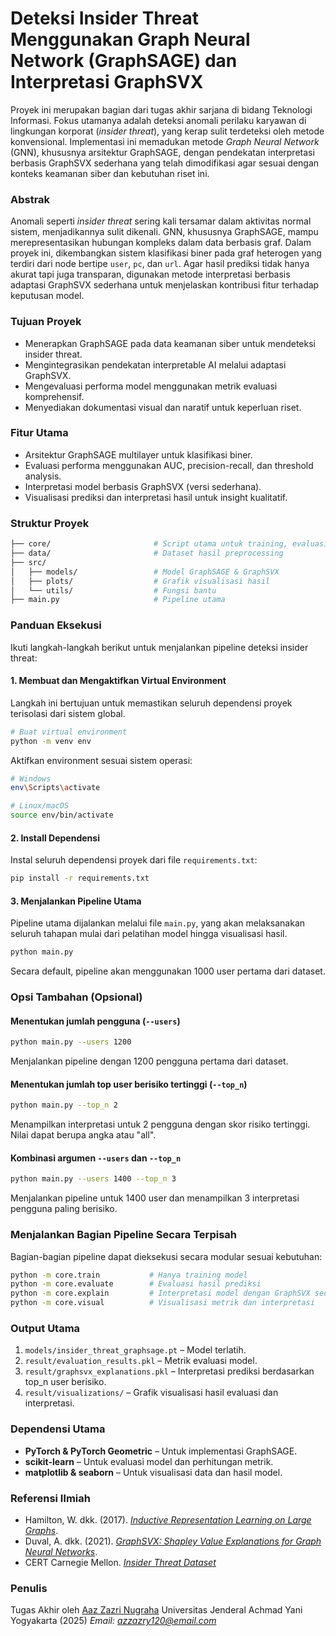 # Deteksi Insider Threat Menggunakan Graph Neural Network (GraphSAGE) dan Interpretasi GraphSVX
Proyek ini merupakan bagian dari tugas akhir sarjana di bidang Teknologi Informasi. Fokus utamanya adalah deteksi anomali perilaku karyawan di lingkungan korporat (_insider threat_), yang kerap sulit terdeteksi oleh metode konvensional. Implementasi ini memadukan metode _Graph Neural Network_ (GNN), khususnya arsitektur GraphSAGE, dengan pendekatan interpretasi berbasis GraphSVX sederhana yang telah dimodifikasi agar sesuai dengan konteks keamanan siber dan kebutuhan riset ini.

### Abstrak
Anomali seperti _insider threat_ sering kali tersamar dalam aktivitas normal sistem, menjadikannya sulit dikenali. GNN, khususnya GraphSAGE, mampu merepresentasikan hubungan kompleks dalam data berbasis graf. Dalam proyek ini, dikembangkan sistem klasifikasi biner pada graf heterogen yang terdiri dari node bertipe `user`, `pc`, dan `url`. Agar hasil prediksi tidak hanya akurat tapi juga transparan, digunakan metode interpretasi berbasis adaptasi GraphSVX sederhana untuk menjelaskan kontribusi fitur terhadap keputusan model.

### Tujuan Proyek
* Menerapkan GraphSAGE pada data keamanan siber untuk mendeteksi insider threat.
* Mengintegrasikan pendekatan interpretable AI melalui adaptasi GraphSVX.
* Mengevaluasi performa model menggunakan metrik evaluasi komprehensif.
* Menyediakan dokumentasi visual dan naratif untuk keperluan riset.

### Fitur Utama
* Arsitektur GraphSAGE multilayer untuk klasifikasi biner.
* Evaluasi performa menggunakan AUC, precision-recall, dan threshold analysis.
* Interpretasi model berbasis GraphSVX (versi sederhana).
* Visualisasi prediksi dan interpretasi hasil untuk insight kualitatif.

### Struktur Proyek
```bash
├── core/                       # Script utama untuk training, evaluasi, interpretasi, visualisasi
├── data/                       # Dataset hasil preprocessing
├── src/
│   ├── models/                 # Model GraphSAGE & GraphSVX
│   ├── plots/                  # Grafik visualisasi hasil
│   └── utils/                  # Fungsi bantu
├── main.py                     # Pipeline utama
```

### Panduan Eksekusi
Ikuti langkah-langkah berikut untuk menjalankan pipeline deteksi insider threat:
#### 1. Membuat dan Mengaktifkan Virtual Environment
Langkah ini bertujuan untuk memastikan seluruh dependensi proyek terisolasi dari sistem global.
```bash
# Buat virtual environment
python -m venv env
```
Aktifkan environment sesuai sistem operasi:
```bash
# Windows
env\Scripts\activate

# Linux/macOS
source env/bin/activate
```
#### 2. Install Dependensi
Instal seluruh dependensi proyek dari file `requirements.txt`:
```bash
pip install -r requirements.txt
```
#### 3. Menjalankan Pipeline Utama
Pipeline utama dijalankan melalui file `main.py`, yang akan melaksanakan seluruh tahapan mulai dari pelatihan model hingga visualisasi hasil.
```bash
python main.py
```
Secara default, pipeline akan menggunakan 1000 user pertama dari dataset.
### Opsi Tambahan (Opsional)
#### Menentukan jumlah pengguna (`--users`)
```bash
python main.py --users 1200
```
Menjalankan pipeline dengan 1200 pengguna pertama dari dataset.
#### Menentukan jumlah top user berisiko tertinggi (`--top_n`)
```bash
python main.py --top_n 2
```
Menampilkan interpretasi untuk 2 pengguna dengan skor risiko tertinggi. Nilai dapat berupa angka atau "all".
#### Kombinasi argumen `--users` dan `--top_n`
```bash
python main.py --users 1400 --top_n 3
```
Menjalankan pipeline untuk 1400 user dan menampilkan 3 interpretasi pengguna paling berisiko.
### Menjalankan Bagian Pipeline Secara Terpisah
Bagian-bagian pipeline dapat dieksekusi secara modular sesuai kebutuhan:
```bash
python -m core.train           # Hanya training model
python -m core.evaluate        # Evaluasi hasil prediksi
python -m core.explain         # Interpretasi model dengan GraphSVX sederhana
python -m core.visual          # Visualisasi metrik dan interpretasi
```
### Output Utama
1. `models/insider_threat_graphsage.pt` – Model terlatih.
2. `result/evaluation_results.pkl` – Metrik evaluasi model.
3. `result/graphsvx_explanations.pkl` – Interpretasi prediksi berdasarkan top\_n user berisiko.
4. `result/visualizations/` – Grafik visualisasi hasil evaluasi dan interpretasi.
### Dependensi Utama
* **PyTorch & PyTorch Geometric** – Untuk implementasi GraphSAGE.
* **scikit-learn** – Untuk evaluasi model dan perhitungan metrik.
* **matplotlib & seaborn** – Untuk visualisasi data dan hasil model.

### Referensi Ilmiah
* Hamilton, W. dkk. (2017). *[Inductive Representation Learning on Large Graphs](https://cs.stanford.edu/people/jure/pubs/graphsage-nips17.pdf)*.
* Duval, A. dkk. (2021). *[GraphSVX: Shapley Value Explanations for Graph Neural Networks](https://arxiv.org/pdf/2104.10482)*.
* CERT Carnegie Mellon. *[Insider Threat Dataset](https://kilthub.cmu.edu/ndownloader/files/24844280)*

### Penulis

Tugas Akhir oleh [Aaz Zazri Nugraha](https://github.com/azzazry)
Universitas Jenderal Achmad Yani Yogyakarta (2025)
*Email: [azzazry120@email.com](mailto:azzazry120@email.com)*